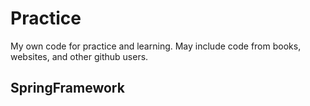Practice  
================

My own code for practice and learning. May include code from books, websites, and other github users. 



SpringFramework  
----------------
